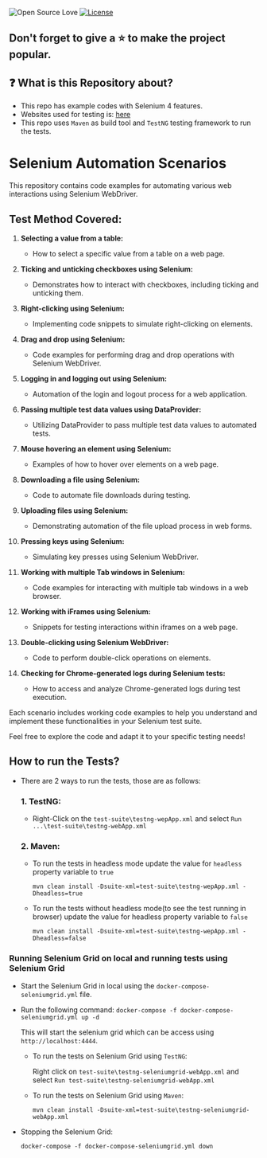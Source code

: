 ![Open Source Love](https://badges.frapsoft.com/os/v1/open-source.svg?v=103)
[![License](https://img.shields.io/badge/License-Apache%202.0-blue.svg)](https://opensource.org/licenses/Apache-2.0)

## Don't forget to give a :star: to make the project popular.

## :question: What is this Repository about?

- This repo has example codes with Selenium 4 features.
- Websites used for testing is:
  [here](http://the-internet.herokuapp.com/)
- This repo uses `Maven` as build tool and `TestNG` testing framework to run the tests.

# Selenium Automation Scenarios

This repository contains code examples for automating various web interactions using Selenium WebDriver.

## Test Method Covered:

1. **Selecting a value from a table:**
    - How to select a specific value from a table on a web page.

2. **Ticking and unticking checkboxes using Selenium:**
    - Demonstrates how to interact with checkboxes, including ticking and unticking them.

3. **Right-clicking using Selenium:**
    - Implementing code snippets to simulate right-clicking on elements.

4. **Drag and drop using Selenium:**
    - Code examples for performing drag and drop operations with Selenium WebDriver.

5. **Logging in and logging out using Selenium:**
    - Automation of the login and logout process for a web application.

6. **Passing multiple test data values using DataProvider:**
    - Utilizing DataProvider to pass multiple test data values to automated tests.

7. **Mouse hovering an element using Selenium:**
    - Examples of how to hover over elements on a web page.

8. **Downloading a file using Selenium:**
    - Code to automate file downloads during testing.

9. **Uploading files using Selenium:**
    - Demonstrating automation of the file upload process in web forms.

10. **Pressing keys using Selenium:**
    - Simulating key presses using Selenium WebDriver.

11. **Working with multiple Tab windows in Selenium:**
    - Code examples for interacting with multiple tab windows in a web browser.

12. **Working with iFrames using Selenium:**
    - Snippets for testing interactions within iframes on a web page.

13. **Double-clicking using Selenium WebDriver:**
    - Code to perform double-click operations on elements.

14. **Checking for Chrome-generated logs during Selenium tests:**
    - How to access and analyze Chrome-generated logs during test execution.

Each scenario includes working code examples to help you understand and implement these functionalities in your Selenium test suite.

Feel free to explore the code and adapt it to your specific testing needs!

## How to run the Tests?

- There are 2 ways to run the tests, those are as follows:
  ### 1. TestNG:
    - Right-Click on the `test-suite\testng-wepApp.xml` and select `Run ...\test-suite\testng-webApp.xml`
  ### 2. Maven:
    - To run the tests in headless mode update the value for `headless` property variable to `true`

      `mvn clean install -Dsuite-xml=test-suite\testng-wepApp.xml -Dheadless=true`

    - To run the tests without headless mode(to see the test running in browser) update the value for headless property
      variable to
      `false`

      `mvn clean install -Dsuite-xml=test-suite\testng-wepApp.xml -Dheadless=false`


### Running Selenium Grid on local and running tests using Selenium Grid

- Start the Selenium Grid in local using the `docker-compose-seleniumgrid.yml` file.
- Run the following command:
  `docker-compose -f docker-compose-seleniumgrid.yml up -d`

  This will start the selenium grid which can be access using `http://localhost:4444`.

    - To run the tests on Selenium Grid using `TestNG`:

      Right click on `test-suite\testng-seleniumgrid-webApp.xml` and
      select `Run test-suite\testng-seleniumgrid-webApp.xml`

    - To run the tests on Selenium Grid using `Maven`:

      `mvn clean install -Dsuite-xml=test-suite\testng-seleniumgrid-webApp.xml`

- Stopping the Selenium Grid:

  `docker-compose -f docker-compose-seleniumgrid.yml down`



 
 
